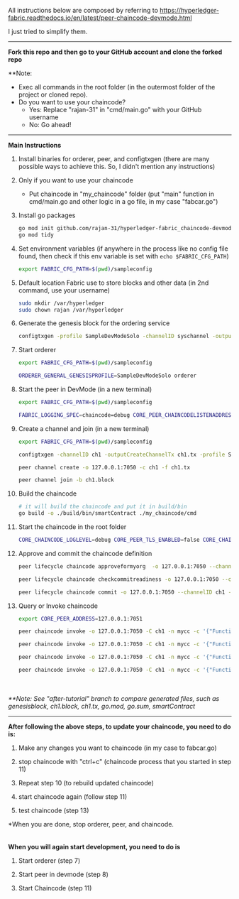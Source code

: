 All instructions below are composed by referring to https://hyperledger-fabric.readthedocs.io/en/latest/peer-chaincode-devmode.html

I just tried to simplify them.

---

__Fork this repo and then go to your GitHub account and clone the forked repo__

**Note: 

- Exec all commands in the root folder (in the outermost folder of the project or cloned repo).
- Do you want to use your chaincode?
    - Yes: Replace "rajan-31" in "cmd/main.go" with your GitHub username
    - No: Go ahead!

---

__Main Instructions__

1. Install binaries for orderer, peer, and configtxgen (there are many possible ways to achieve this. So, I didn't mention any instructions)

2. Only if you want to use your chaincode
    - Put chaincode in "my_chaincode" folder (put "main" function in cmd/main.go and other logic in a go file, in my case "fabcar.go")

3. Install go packages

    ```sh
    go mod init github.com/rajan-31/hyperledger-fabric_chaincode-devmode-contractapi
    go mod tidy
    ```

4. Set environment variables (if anywhere in the process like no config file found, then check if this env variable is set with `echo $FABRIC_CFG_PATH`)
    
    ```sh
    export FABRIC_CFG_PATH=$(pwd)/sampleconfig
    ```

5. Default location Fabric use to store blocks and other data (in 2nd command, use your username)
    
    ```sh
    sudo mkdir /var/hyperledger
    sudo chown rajan /var/hyperledger
    ```

6. Generate the genesis block for the ordering service
    
    ```sh
    configtxgen -profile SampleDevModeSolo -channelID syschannel -outputBlock genesisblock -configPath $FABRIC_CFG_PATH -outputBlock "$(pwd)/sampleconfig/genesisblock"
    ```

7. Start orderer

    ```sh
    export FABRIC_CFG_PATH=$(pwd)/sampleconfig

    ORDERER_GENERAL_GENESISPROFILE=SampleDevModeSolo orderer
    ```

8. Start the peer in DevMode (in a new terminal)

    ```sh
    export FABRIC_CFG_PATH=$(pwd)/sampleconfig

    FABRIC_LOGGING_SPEC=chaincode=debug CORE_PEER_CHAINCODELISTENADDRESS=0.0.0.0:7052 peer node start --peer-chaincodedev=true
    ```

9. Create a channel and join (in a new terminal)

    ```sh
    export FABRIC_CFG_PATH=$(pwd)/sampleconfig
    
    configtxgen -channelID ch1 -outputCreateChannelTx ch1.tx -profile SampleSingleMSPChannel -configPath $FABRIC_CFG_PATH

    peer channel create -o 127.0.0.1:7050 -c ch1 -f ch1.tx

    peer channel join -b ch1.block
    ```

10. Build the chaincode

    ```sh
    # it will build the chaincode and put it in build/bin
    go build -o ./build/bin/smartContract ./my_chaincode/cmd
    ```

11. Start the chaincode in the root folder

    ```sh
    CORE_CHAINCODE_LOGLEVEL=debug CORE_PEER_TLS_ENABLED=false CORE_CHAINCODE_ID_NAME=mycc:1.0 ./build/bin/smartContract -peer.address 127.0.0.1:7052
    ```

12. Approve and commit the chaincode definition

    ```sh
    peer lifecycle chaincode approveformyorg  -o 127.0.0.1:7050 --channelID ch1 --name mycc --version 1.0 --sequence 1 --init-required --signature-policy "OR ('SampleOrg.member')" --package-id mycc:1.0

    peer lifecycle chaincode checkcommitreadiness -o 127.0.0.1:7050 --channelID ch1 --name mycc --version 1.0 --sequence 1 --init-required --signature-policy "OR ('SampleOrg.member')"

    peer lifecycle chaincode commit -o 127.0.0.1:7050 --channelID ch1 --name mycc --version 1.0 --sequence 1 --init-required --signature-policy "OR ('SampleOrg.member')" --peerAddresses 127.0.0.1:7051
    ```

13. Query or Invoke chaincode

    ```sh
    export CORE_PEER_ADDRESS=127.0.0.1:7051

    peer chaincode invoke -o 127.0.0.1:7050 -C ch1 -n mycc -c '{"Function":"InitLedger","Args":[]}' --isInit
    
    peer chaincode invoke -o 127.0.0.1:7050 -C ch1 -n mycc -c '{"Function":"QueryAllCars","Args":[]}'

    peer chaincode invoke -o 127.0.0.1:7050 -C ch1 -n mycc -c '{"Function":"QueryCar","Args":["CAR0"]}'

    peer chaincode invoke -o 127.0.0.1:7050 -C ch1 -n mycc -c '{"Function":"CreateCar","Args":["CAR10","Mercedes-Benz", "EQS", "Black", "Rajan"]}'
    ```
\
\
_**Note: See "after-tutorial" branch to compare generated files, such as genesisblock, ch1.block, ch1.tx, go.mod, go.sum, smartContract_

---

__After following the above steps, to update your chaincode, you need to do is:__

1. Make any changes you want to chaincode (in my case to fabcar.go)

2. stop chaincode with "ctrl+c" (chaincode process that you started in step 11)

3. Repeat step 10 (to rebuild updated chaincode)

4. start chaincode again (follow step 11)

5. test chaincode (step 13)

*When you are done, stop orderer, peer, and chaincode.
\
\
\
__When you will again start development, you need to do is__

1. Start orderer (step 7)

2. Start peer in devmode (step 8)

3. Start Chaincode (step 11)